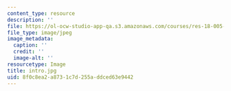 ```yaml
---
content_type: resource
description: ''
file: https://ol-ocw-studio-app-qa.s3.amazonaws.com/courses/res-18-005-highlights-of-calculus-spring-2010/8f0c8ea2a8731c7d255addced63e9442_intro.jpg
file_type: image/jpeg
image_metadata:
  caption: ''
  credit: ''
  image-alt: ''
resourcetype: Image
title: intro.jpg
uid: 8f0c8ea2-a873-1c7d-255a-ddced63e9442
---
```

